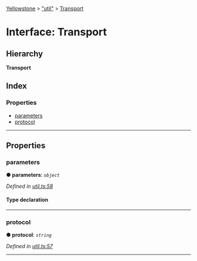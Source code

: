 [Yellowstone](../README.md) > ["util"](../modules/_util_.md) > [Transport](../interfaces/_util_.transport.md)

# Interface: Transport

## Hierarchy

**Transport**

## Index

### Properties

* [parameters](_util_.transport.md#parameters)
* [protocol](_util_.transport.md#protocol)

---

## Properties

<a id="parameters"></a>

###  parameters

**● parameters**: *`object`*

*Defined in [util.ts:58](https://github.com/mbullington/yellowstone/blob/c6fe1af/lib/util.ts#L58)*

#### Type declaration

[key: `string`]: `string`

___
<a id="protocol"></a>

###  protocol

**● protocol**: *`string`*

*Defined in [util.ts:57](https://github.com/mbullington/yellowstone/blob/c6fe1af/lib/util.ts#L57)*

___

